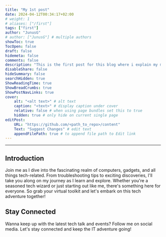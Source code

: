 ```yaml
---
title: "My 1st post"
date: 2024-04-12T00:34:17+02:00
# weight: 1
# aliases: ["/first"]
tags: ["first"]
author: "JunusG"
# author: ["JunusG"] # multiple authors
showToc: true
TocOpen: false
draft: false
hidemeta: false
comments: false
description: "This is the first post for this blog where i explain my my intentions."
disableShare: false
hideSummary: false
searchHidden: true
ShowReadingTime: true
ShowBreadCrumbs: true
ShowPostNavLinks: true
cover:
    alt: "<alt text>" # alt text
    caption: "<text>" # display caption under cover
    relative: false # when using page bundles set this to true
    hidden: true # only hide on current single page
editPost:
    URL: "https://github.com/<path_to_repo>/content"
    Text: "Suggest Changes" # edit text
    appendFilePath: true # to append file path to Edit link
---
```



---

## Introduction

 Join me as I dive into the fascinating realm of computers, gadgets, and all things tech-related. From troubleshooting tips to exciting discoveries, I'll take you along on my journey as I learn and explore. Whether you're a seasoned tech wizard or just starting out like me, there's something here for everyone. So grab your virtual toolkit and let's embark on this tech adventure together!

## Stay Connected

Wanna keep up with the latest tech talk and events? Follow me on social media. Let's stay connected and keep the IT adventure going!